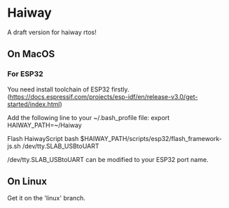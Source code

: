 # Haiway
A draft version for haiway rtos!

## On MacOS
### For ESP32
You need install toolchain of ESP32 firstly.(https://docs.espressif.com/projects/esp-idf/en/release-v3.0/get-started/index.html)   
  
Add the following line to your ~/.bash_profile file:
export HAIWAY_PATH=~/Haiway
   
Flash HaiwayScript
bash $HAIWAY_PATH/scripts/esp32/flash_framework-js.sh /dev/tty.SLAB_USBtoUART
   
/dev/tty.SLAB_USBtoUART can be modified to your ESP32 port name.
   
## On Linux
Get it on the 'linux' branch.


